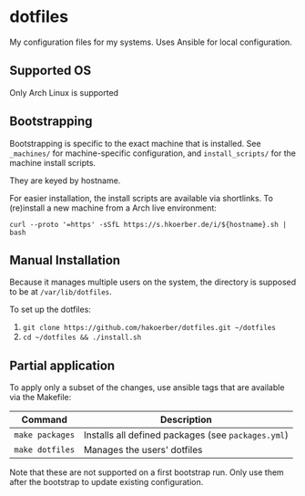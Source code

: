 # dotfiles

My configuration files for my systems. Uses Ansible for local configuration.

## Supported OS

Only Arch Linux is supported

## Bootstrapping

Bootstrapping is specific to the exact machine that is installed. See
`_machines/` for machine-specific configuration, and `install_scripts/` for the
machine install scripts.

They are keyed by hostname.

For easier installation, the install scripts are available via shortlinks. To
(re)install a new machine from a Arch live environment:

```
curl --proto '=https' -sSfL https://s.hkoerber.de/i/${hostname}.sh | bash
```

## Manual Installation

Because it manages multiple users on the system, the directory is supposed to be
at `/var/lib/dotfiles`.

To set up the dotfiles:

1. `git clone https://github.com/hakoerber/dotfiles.git ~/dotfiles`
2. `cd ~/dotfiles && ./install.sh`

## Partial application

To apply only a subset of the changes, use ansible tags that are available via
the Makefile:

| Command         | Description                                        |
| --------------- | -------------------------------------------------- |
| `make packages` | Installs all defined packages (see `packages.yml`) |
| `make dotfiles` | Manages the users' dotfiles                        |

Note that these are not supported on a first bootstrap run. Only use them after
the bootstrap to update existing configuration.
